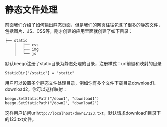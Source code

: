 # 静态文件处理
前面我们介绍了如何输出静态页面，但是我们的网页往往包含了很多的静态文件，包括图片、JS、CSS等，刚才创建的应用里面就创建了如下目录：
```
├── static
	│   ├── css
	│   ├── img
	│   └── js
```
默认beego注册了static目录为静态处理的目录，注册样式：url前缀和映射的目录

	StaticDir["/static"] = "static"
	
用户可以设置多个静态文件处理目录，例如你有多个文件下载目录download1、download2，你可以这样映射：

	beego.SetStaticPath("/down1", "download1")	
	beego.SetStaticPath("/down2", "download2")	
	
这样用户访问url`http://localhost/down1/123.txt`，默认请求download1目录下的123.txt文件。